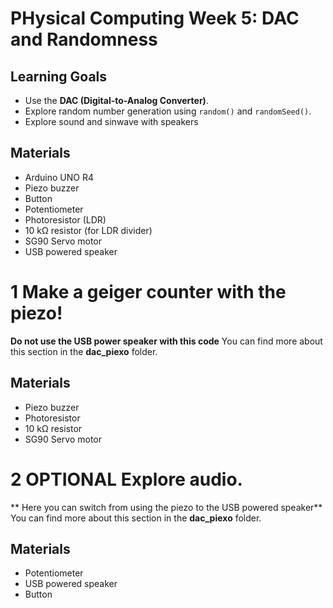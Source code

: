 # PHysical Computing Week 5: DAC and Randomness
## Learning Goals
- Use the **DAC (Digital-to-Analog Converter)**.
- Explore random number generation using `random()` and `randomSeed()`.
- Explore sound and sinwave with speakers

## Materials
- Arduino UNO R4
- Piezo buzzer
- Button
- Potentiometer
- Photoresistor (LDR)
- 10 kΩ resistor (for LDR divider)
- SG90 Servo motor
- USB powered speaker

# 1 Make a geiger counter with the piezo! 
**Do not use the USB power speaker with this code**
You can find more about this section in the **dac_piexo** folder.
## Materials
- Piezo buzzer
- Photoresistor
- 10 kΩ resistor
- SG90 Servo motor

# 2 **OPTIONAL** Explore audio.
** Here you can switch from using the piezo to the USB powered speaker**
You can find more about this section in the **dac_piexo** folder.
## Materials
- Potentiometer
- USB powered speaker
- Button
